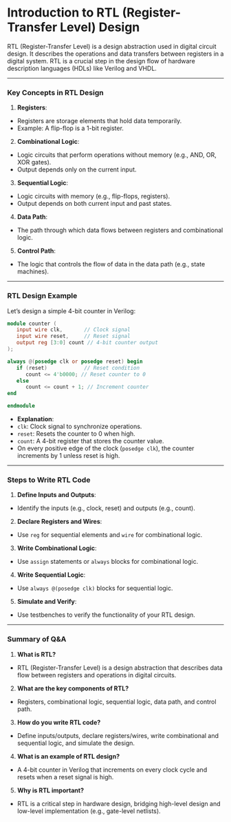 # Introduction to RTL (Register-Transfer Level) Design

RTL (Register-Transfer Level) is a design abstraction used in digital circuit design. It describes the operations and data transfers between registers in a digital system. RTL is a crucial step in the design flow of hardware description languages (HDLs) like Verilog and VHDL.

---

### Key Concepts in RTL Design

1. **Registers**: 
- Registers are storage elements that hold data temporarily.
- Example: A flip-flop is a 1-bit register.

2. **Combinational Logic**:
- Logic circuits that perform operations without memory (e.g., AND, OR, XOR gates).
- Output depends only on the current input.

3. **Sequential Logic**:
- Logic circuits with memory (e.g., flip-flops, registers).
- Output depends on both current input and past states.

4. **Data Path**:
- The path through which data flows between registers and combinational logic.

5. **Control Path**:
- The logic that controls the flow of data in the data path (e.g., state machines).

---

### RTL Design Example

Let’s design a simple 4-bit counter in Verilog:

```verilog
module counter (
   input wire clk,       // Clock signal
   input wire reset,     // Reset signal
   output reg [3:0] count // 4-bit counter output
);

always @(posedge clk or posedge reset) begin
   if (reset)            // Reset condition
      count <= 4'b0000; // Reset counter to 0
   else
      count <= count + 1; // Increment counter
end

endmodule
```

- **Explanation**:
- `clk`: Clock signal to synchronize operations.
- `reset`: Resets the counter to 0 when high.
- `count`: A 4-bit register that stores the counter value.
- On every positive edge of the clock (`posedge clk`), the counter increments by 1 unless reset is high.

---

### Steps to Write RTL Code

1. **Define Inputs and Outputs**:
- Identify the inputs (e.g., clock, reset) and outputs (e.g., count).

2. **Declare Registers and Wires**:
- Use `reg` for sequential elements and `wire` for combinational logic.

3. **Write Combinational Logic**:
- Use `assign` statements or `always` blocks for combinational logic.

4. **Write Sequential Logic**:
- Use `always @(posedge clk)` blocks for sequential logic.

5. **Simulate and Verify**:
- Use testbenches to verify the functionality of your RTL design.

---

### Summary of Q&A

1. **What is RTL?**
- RTL (Register-Transfer Level) is a design abstraction that describes data flow between registers and operations in digital circuits.

2. **What are the key components of RTL?**
- Registers, combinational logic, sequential logic, data path, and control path.

3. **How do you write RTL code?**
- Define inputs/outputs, declare registers/wires, write combinational and sequential logic, and simulate the design.

4. **What is an example of RTL design?**
- A 4-bit counter in Verilog that increments on every clock cycle and resets when a reset signal is high.

5. **Why is RTL important?**
- RTL is a critical step in hardware design, bridging high-level design and low-level implementation (e.g., gate-level netlists).

